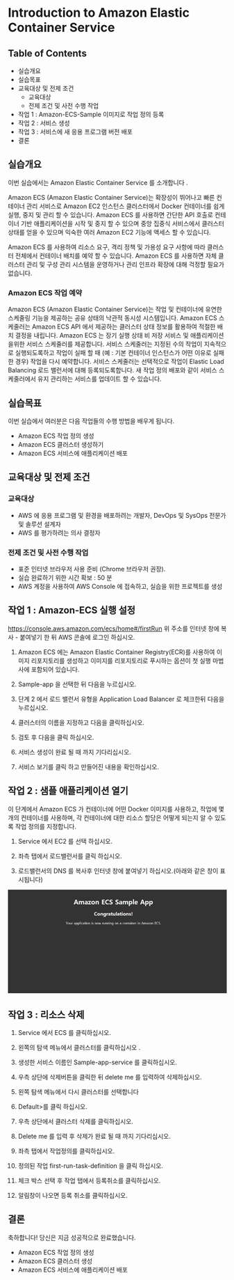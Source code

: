 # Introduction to Amazon Elastic Container Service

## Table of Contents
- 실습개요
- 실습목표
- 교육대상 및 전제 조건
  - 교육대상
  - 전제 조건 및 사전 수행 작업
- 작업 1 : Amazon-ECS-Sample 이미지로 작업 정의 등록
- 작업 2 : 서비스 생성
- 작업 3 : 서비스에 새 응용 프로그램 버전 배포
- 결론

## 실습개요
이번 실습에서는 Amazon Elastic Container Service 를 소개합니다 .

Amazon ECS (Amazon Elastic Container Service)는 확장성이 뛰어나고 빠른 컨테이너
관리 서비스로 Amazon EC2 인스턴스 클러스터에서 Docker 컨테이너를 쉽게 실행,
중지 및 관리 할 수 있습니다. Amazon ECS 를 사용하면 간단한 API 호출로 컨테이너
기반 애플리케이션을 시작 및 중지 할 수 있으며 중앙 집중식 서비스에서 클러스터
상태를 얻을 수 있으며 익숙한 여러 Amazon EC2 기능에 액세스 할 수 있습니다.

Amazon ECS 를 사용하여 리소스 요구, 격리 정책 및 가용성 요구 사항에 따라
클러스터 전체에서 컨테이너 배치를 예약 할 수 있습니다. Amazon ECS 를 사용하면
자체 클러스터 관리 및 구성 관리 시스템을 운영하거나 관리 인프라 확장에 대해
걱정할 필요가 없습니다.

### Amazon ECS 작업 예약
Amazon ECS (Amazon Elastic Container Service)는 작업 및 컨테이너에 유연한
스케줄링 기능을 제공하는 공유 상태의 낙관적 동시성 시스템입니다. Amazon ECS
스케줄러는 Amazon ECS API 에서 제공하는 클러스터 상태 정보를 활용하여 적절한
배치 결정을 내립니다. Amazon ECS 는 장기 실행 상태 비 저장 서비스 및
애플리케이션을위한 서비스 스케줄러를 제공합니다. 서비스 스케줄러는 지정된 수의
작업이 지속적으로 실행되도록하고 작업이 실패 할 때 (예 : 기본 컨테이너 인스턴스가
어떤 이유로 실패한 경우) 작업을 다시 예약합니다. 서비스 스케줄러는 선택적으로
작업이 Elastic Load Balancing 로드 밸런서에 대해 등록되도록합니다. 새 작업 정의
배포와 같이 서비스 스케줄러에서 유지 관리하는 서비스를 업데이트 할 수 있습니다.

## 실습목표
이번 실습에서 여러분은 다음 작업들의 수행 방법을 배우게 됩니다.
- Amazon ECS 작업 정의 생성
- Amazon ECS 클러스터 생성하기
- Amazon ECS 서비스에 애플리케이션 배포

## 교육대상 및 전제 조건
### 교육대상
- AWS 에 응용 프로그램 및 환경을 배포하려는 개발자, DevOps 및 SysOps 전문가
및 솔루션 설계자
- AWS 를 평가하려는 의사 결정자

### 전제 조건 및 사전 수행 작업
- 표준 인터넷 브라우저 사용 준비 (Chrome 브라우저 권장).
- 실습 완료하기 위한 시간 확보 : 50 분
- AWS 계정을 사용하여 AWS Console 에 접속하고, 실습을 위한 프로젝트를 생성

## 작업 1 : Amazon-ECS 실행 설정
https://console.aws.amazon.com/ecs/home#/firstRun
위 주소를 인터넷 창에 복사 - 붙여넣기 한 뒤 AWS 콘솔에 로그인 하십시오.
1. Amazon ECS 에는 Amazon Elastic Container Registry(ECR)를 사용하여 이미지
리포지토리를 생성하고 이미지를 리포지토리로 푸시하는 옵션이 첫 실행
마법사에 포함되어 있습니다.

2. Sample-app 을 선택한 뒤 다음을 누르십시오.

3. 단계 2 에서 로드 밸런서 유형을 Application Load Balancer 로 체크한뒤 다음을
누르십시오.

4. 클러스터의 이름을 지정하고 다음을 클릭하십시오.

5. 검토 후 다음을 클릭 하십시오.

6. 서비스 생성이 완료 될 때 까지 기다리십시오.

7. 서비스 보기를 클릭 하고 만들어진 내용을 확인하십시오.

## 작업 2 : 샘플 애플리케이션 열기
이 단계에서 Amazon ECS 가 컨테이너에 어떤 Docker 이미지를 사용하고, 작업에 몇
개의 컨테이너를 사용하며, 각 컨테이너에 대한 리소스 할당은 어떻게 되는지 알 수
있도록 작업 정의를 지정합니다.

1. Service 에서 EC2 를 선택 하십시오.

2. 좌측 탭에서 로드밸런서를 클릭 하십시오.

3. 로드밸런서의 DNS 를 복사후 인터넷 창에 붙여넣기 하십시오.(아래와 같은 창이 표시됩니다)

![](./images/1.png)

## 작업 3 : 리소스 삭제
1. Service 에서 ECS 를 클릭하십시오.

2. 왼쪽의 탐색 메뉴에서 클러스터를 클릭하십시오 .

3. 생성한 서비스 이름인 Sample-app-service 를 클릭하십시오.

4. 우측 상단에 삭제버튼을 클릭한 뒤 delete me 를 입력하여 삭제하십시오.

5. 왼쪽 탐색 메뉴에서 다시 클러스터를 선택합니다

6. Default>를 클릭 하십시오.

7. 우측 상단에서 클러스터 삭제를 클릭하십시오.

8. Delete me 를 입력 후 삭제가 완료 될 때 까지 기다리십시오.

9. 좌측 탭에서 작업정의를 클릭하십시오.

10. 정의된 작업 first-run-task-definition 을 클릭 하십시오.

11. 체크 박스 선택 후 작업 탭에서 등록취소를 클릭하십시오.

12. 알림창이 나오면 등록 취소를 클릭하십시오.

## 결론
축하합니다! 당신은 지금 성공적으로 완료했습니다.
- Amazon ECS 작업 정의 생성
- Amazon ECS 클러스터 생성
- Amazon ECS 서비스에 애플리케이션 배포
